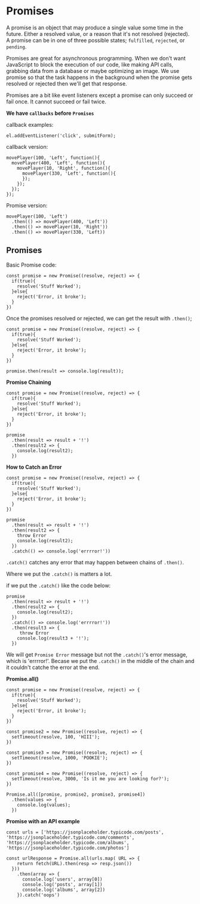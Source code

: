 # Promises

A promise is an object that may produce a single value some time in the future. Either a resolved value, or a reason that it's not resolved (rejected). A promise can be in one of three possible states; `fulfilled`, `rejected`, or `pending`.

Promises are great for asynchronous programming. When we don't want JavaScript to block the execution of our code, like making API calls, grabbing data from a database or maybe optimizing an image. We use promise so that the task happens in the background when the promise gets resolved or rejected then we'll get that response.

Promises are a bit like event listeners except a promise can only succeed or fail once. It cannot succeed or fail twice.

**We have `callbacks` before `Promises`**

callback examples:

```
el.addEventListener('click', submitForm);
```

callback version:

```
movePlayer(100, 'Left', function(){
  movePlayer(400, 'Left', function(){
    movePlayer(10, 'Right', function(){
      movePlayer(330, 'Left', function(){
      });
    });
  });
});
```

Promise version:

```
movePlayer(100, 'Left')
  .then(() => movePlayer(400, 'Left'))
  .then(() => movePlayer(10, 'Right'))
  .then(() => movePlayer(330, 'Left))
```

## Promises

Basic Promise code:

```
const promise = new Promise((resolve, reject) => {
  if(true){
    resolve('Stuff Worked');
  }else{
    reject('Error, it broke');
  }
})
```

Once the promises resolved or rejected, we can get the result with `.then()`;

```
const promise = new Promise((resolve, reject) => {
  if(true){
    resolve('Stuff Worked');
  }else{
    reject('Error, it broke');
  }
})

promise.then(result => console.log(result));
```

**Promise Chaining**

```
const promise = new Promise((resolve, reject) => {
  if(true){
    resolve('Stuff Worked');
  }else{
    reject('Error, it broke');
  }
})

promise
  .then(result => result + '!')
  .then(result2 => {
    console.log(result2);
  })

```

**How to Catch an Error**

```
const promise = new Promise((resolve, reject) => {
  if(true){
    resolve('Stuff Worked');
  }else{
    reject('Error, it broke');
  }
})

promise
  .then(result => result + '!')
  .then(result2 => {
    throw Error
    console.log(result2);
  })
  .catch(() => console.log('errrror!'))
```

`.catch()` catches any error that may happen between chains of `.then()`.

Where we put the `.catch()` is matters a lot.

if we put the `.catch()` like the code below:

```
promise
  .then(result => result + '!')
  .then(result2 => {
    console.log(result2);
  })
  .catch(() => console.log('errrror!'))
  .then(result3 => {
     throw Error
    console.log(result3 + '!');
  })
```

We will get `Promise Error` message but not the `.catch()`'s error message, which is 'errrror!'. Becase we put the `.catch()` in the middle of the chain and it couldn't catche the error at the end.

**Promise.all()**

```
const promise = new Promise((resolve, reject) => {
  if(true){
    resolve('Stuff Worked');
  }else{
    reject('Error, it broke');
  }
})

const promise2 = new Promise((resolve, reject) => {
  setTimeout(resolve, 100, 'HIII');
})

const promise3 = new Promise((resolve, reject) => {
  setTimeout(resolve, 1000, 'POOKIE');
})

const promise4 = new Promise((resolve, reject) => {
  setTimeout(resolve, 3000, 'Is it me you are looking for?');
})

Promise.all([promise, promise2, promise3, promise4])
  .then(values => {
    console.log(values);
  })
```

**Promise with an API example**

```
const urls = ['https://jsonplaceholder.typicode.com/posts', 'https://jsonplaceholder.typicode.com/comments', 'https://jsonplaceholder.typicode.com/albums', 'https://jsonplaceholder.typicode.com/photos']

const urlResponse = Promise.all(urls.map( URL => {
    return fetch(URL).then(resp => resp.json())
  }))
    .then(array => {
      console.log('users', array[0])
      console.log('posts', array[1])
      console.log('albums', array[2])
    }).catch('oops')

```
